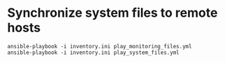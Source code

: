 # Synchronize system files to remote hosts

```
ansible-playbook -i inventory.ini play_monitoring_files.yml
ansible-playbook -i inventory.ini play_system_files.yml
```
